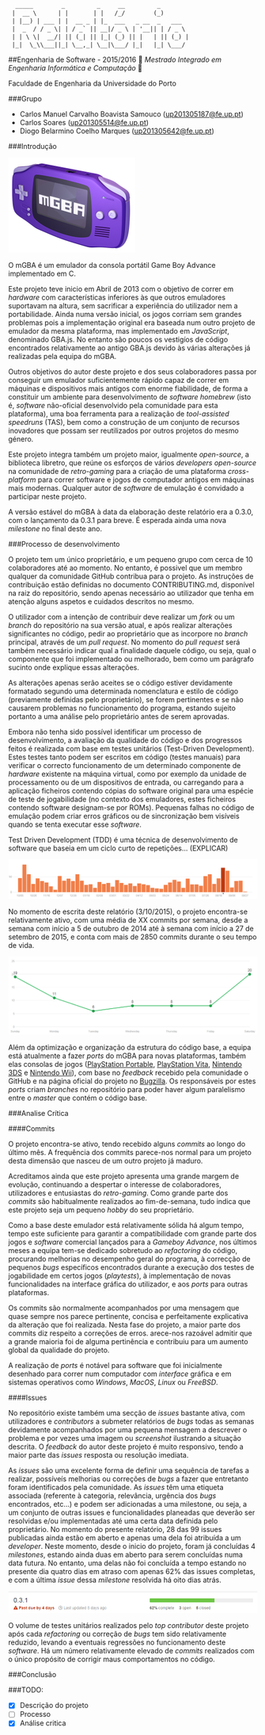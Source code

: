 ```
  _____        _         _     __         _        
 |  __ \      | |       | |   /_/        (_)       
 | |__) | ___ | |  __ _ | |_  ___   _ __  _   ___  
 |  _  / / _ \| | / _` || __|/ _ \ | '__|| | / _ \ 
 | | \ \|  __/| || (_| || |_| (_) || |   | || (_) |
 |_|  \_\\___||_| \__,_| \__|\___/ |_|   |_| \___/ 
 ```
##Engenharia de Software - 2015/2016
:floppy_disk:  *Mestrado Integrado em Engenharia Informática e Computação*   :floppy_disk:

Faculdade de Engenharia da Universidade do Porto

###Grupo
* Carlos Manuel Carvalho Boavista Samouco (up201305187@fe.up.pt)
* Carlos Soares (up201305514@fe.up.pt)
* Diogo Belarmino Coelho Marques (up201305642@fe.up.pt)

###Introdução

![](mgba-256.png)

O mGBA é um emulador da consola portátil Game Boy Advance implementado em C.

Este projeto teve inicio em Abril de 2013 com o objetivo de correr em *hardware* com características inferiores às que outros emuladores suportavam na altura, sem sacrificar a experiência do utilizador nem a portabilidade. Ainda numa versão inicial, os jogos corriam sem grandes problemas pois a implementação original era baseada num outro projeto de emulador da mesma plataforma, mas implementado em *JavaScript*, denominado GBA.js. No entanto são poucos os vestigíos de código encontrados relativamente ao antigo GBA.js devido às várias alterações já realizadas pela equipa do mGBA.

Outros objetivos do autor deste projeto e dos seus colaboradores passa por conseguir um emulador suficientemente rápido capaz de correr em máquinas e dispositivos mais antigos com enorme fiabilidade, de forma a constituir um ambiente para desenvolvimento de *software homebrew* (isto é, *software* não-oficial desenvolvido pela comunidade para esta plataforma), uma boa ferramenta para a realização de *tool-assisted speedruns* (TAS), bem como a construção de um conjunto de recursos inovadores que possam ser reutilizados por outros projetos do mesmo género.

Este projeto integra também um projeto maior, igualmente *open-source*, a biblioteca libretro, que reúne os esforços de vários *developers open-source* na comunidade de *retro-gaming* para a criação de uma plataforma *cross-platform* para correr software e jogos de computador antigos em máquinas mais modernas. Qualquer autor de *software* de emulação é convidado a participar neste projeto.

A versão estável do mGBA à data da elaboração deste relatório era a 0.3.0, com o lançamento da 0.3.1 para breve. É esperada ainda uma nova *milestone* no final deste ano.

###Processo de desenvolvimento

O projeto tem um único proprietário, e um pequeno grupo com cerca de 10 colaboradores até ao momento. No entanto, é possivel que um membro qualquer da comunidade GitHub contribua para o projeto. As instruções de contribuição estão definidas no documento CONTRIBUTING.md, disponível na raiz do repositório, sendo apenas necessário ao utilizador que tenha em atenção alguns aspetos e cuidados descritos no mesmo.

O utilizador com a intenção de contribuir deve realizar um *fork* ou um *branch* do repositório na sua versão atual, e após realizar alterações significantes no código, pedir ao proprietário que as incorpore no *branch* principal, através de um *pull request*. No momento do *pull request* será também necessário indicar qual a finalidade daquele código, ou seja, qual o componente que foi implementado ou melhorado, bem como um parágrafo sucinto onde explique essas alterações.

As alterações apenas serão aceites se o código estiver devidamente formatado segundo uma determinada nomenclatura e estilo de código (previamente definidas pelo proprietário), se forem pertinentes e se não causarem problemas no funcionamento do programa, estando sujeito portanto a uma análise pelo proprietário antes de serem aprovadas.

Embora não tenha sido possível identificar um processo de desenvolvimento, a avaliação da qualidade do código e dos progressos feitos é realizada com base em testes unitários (Test-Driven Development). Estes testes tanto podem ser escritos em código (testes manuais) para verificar o correcto funcionamento de um determinado componente de *hardware* existente na máquina virtual, como por exemplo da unidade de processamento ou de um dispositivos de entrada, ou carregando para a aplicação ficheiros contendo cópias do software original para uma espécie de teste de jogabilidade (no contexto dos emuladores, estes ficheiros contendo software designam-se por ROMs). Pequenas falhas no código de emulação podem criar erros gráficos ou de sincronização bem visíveis quando se tenta executar esse *software*.

Test Driven Development (TDD) é uma técnica de desenvolvimento de software que baseia em um ciclo curto de repetições... (EXPLICAR)

![](commit-graph.PNG)

No momento de escrita deste relatório (3/10/2015), o projeto encontra-se relativamente ativo, com uma média de XX commits por semana, desde a semana com início a 5 de outubro de 2014 até à semana com início a 27 de setembro de 2015, e conta com mais de 2850 commits durante o seu tempo de vida.

![](commit-frequency.PNG)

Além da optimização e organização da estrutura do código base, a equipa está atualmente a fazer *ports* do mGBA para novas plataformas, também elas consolas de jogos ([PlayStation Portable](https://en.wikipedia.org/wiki/PlayStation_Portable), [PlayStation Vita](https://en.wikipedia.org/wiki/PlayStation_Vita), [Nintendo 3DS](https://en.wikipedia.org/wiki/Nintendo_3DS) e [Nintendo Wii](https://en.wikipedia.org/wiki/Nintendo_Wii)), com base no *feedback* recebido pela comunidade o GitHub e na página oficial do projeto no [Bugzilla](https://endrift.com/mgba/bugs/). Os responsáveis por estes *ports* criam *branches* no repositório para poder haver algum paralelismo entre o *master* que contém o código base.

###Analise Crítica

####Commits

O projeto encontra-se ativo, tendo recebido alguns *commits* ao longo do último mês. A frequência dos commits parece-nos normal para um projeto desta dimensão que nasceu de um outro projeto já maduro. 

Acreditamos ainda que este projeto apresenta uma grande margem de evolução, continuando a despertar o interesse de colaboradores, utilizadores e entusiastas do *retro-gaming*. Como grande parte dos *commits* são habitualmente realizados ao fim-de-semana, tudo indica que este projeto seja um pequeno *hobby* do seu proprietário.

Como a base deste emulador está relativamente sólida há algum tempo, tempo este suficiente para garantir a compatibilidade com grande parte dos jogos e *software* comercial lançados para a *Gameboy Advance*, nos últimos meses a equipa tem-se dedicado sobretudo ao *refactoring* do código, procurando melhorias no desempenho geral do programa, à correcção de pequenos *bugs* específicos encontrados durante a execução dos testes de jogabilidade em certos jogos (*playtests*), à implementação de novas funcionalidades na interface gráfica do utilizador, e aos *ports* para outras plataformas.

Os commits são normalmente acompanhados por uma mensagem que quase sempre nos parece pertinente, concisa e perfeitamente explicativa da alteração que foi realizada. Nesta fase do projeto, a maior parte dos commits diz respeito a correções de erros. arece-nos razoável admitir que a grande maioria foi de alguma pertinência e contribuiu para um aumento global da qualidade do projeto.

A realização de *ports* é notável para software que foi inicialmente desenhado para correr num computador com *interface* gráfica e em sistemas operativos como *Windows*, *MacOS*, *Linux* ou *FreeBSD*. 

####Issues

No repositório existe também uma secção de *issues* bastante ativa, com utilizadores e *contributors* a submeter relatórios de *bugs* todas as semanas devidamente acompanhados por uma pequena mensagem a descrever o problema e por vezes uma imagem ou *screenshot* ilustrando a situação descrita. O *feedback* do autor deste projeto é muito responsivo, tendo a maior parte das *issues* resposta ou resolução imediata.

As *issues* são uma excelente forma de definir uma sequência de tarefas a realizar, possíveís melhorias ou correções de *bugs* a fazer que entretanto foram identificados pela comunidade. As *issues* têm uma etiqueta associada (referente à categoria, relevância, urgência dos *bugs* encontrados, etc...) e podem ser adicionadas a uma milestone, ou seja, a um conjunto de outras issues e funcionalidades planeadas que deverão ser resolvidas e/ou implementadas até uma certa data definida pelo proprietário. No momento do presente relatório, 28 das 99 issues publicadas ainda estão em aberto e apenas uma dela foi atribuída a um *developer*. Neste momento, desde o inicio do projeto, foram já concluídas 4 *milestones*, estando ainda duas em aberto para serem concluídas numa data futura. No entanto, uma delas não foi concluída a tempo estando no presente dia quatro dias em atraso com apenas 62% das issues completas, e com a última *issue* dessa *milestone* resolvida há oito dias atrás.

![](milestone-due.PNG)

O volume de testes unitários realizados pelo *top contributor* deste projeto após cada *refactoring* ou correção de *bugs* tem sido relativamente reduzido, levando a eventuais regressões no funcionamento deste *software*. Há um número relativamente elevado de *commits* realizados com o único propósito de corrigir maus comportamentos no código.

###Conclusão

###TODO:
- [x] Descrição do projeto
- [ ] Processo
- [x] Análise critica
